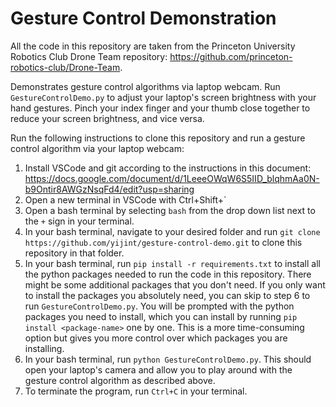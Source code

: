 # Gesture Control Demonstration
All the code in this repository are taken from the Princeton University Robotics Club Drone Team repository: https://github.com/princeton-robotics-club/Drone-Team.

Demonstrates gesture control algorithms via laptop webcam. Run `GestureControlDemo.py` to adjust your laptop's screen brightness with your hand gestures. Pinch your index finger and your thumb close together to reduce your screen brightness, and vice versa. 

Run the following instructions to clone this repository and run a gesture control algorithm via your laptop webcam:
1. Install VSCode and git according to the instructions in this document: https://docs.google.com/document/d/1LeeeOWqW6S5IID_blqhmAa0N-b9Ontir8AWGzNsqFd4/edit?usp=sharing 
2. Open a new terminal in VSCode with Ctrl+Shift+`
3. Open a bash terminal by selecting `bash` from the drop down list next to the `+` sign in your terminal. 
4. In your bash terminal, navigate to your desired folder and run `git clone https://github.com/yijint/gesture-control-demo.git` to clone this repository in that folder. 
5. In your bash terminal, run `pip install -r requirements.txt` to install all the python packages needed to run the code in this repository. There might be some additional packages that you don't need. If you only want to install the packages you absolutely need, you can skip to step 6 to run `GestureControlDemo.py`. You will be prompted with the python packages you need to install, which you can install by running `pip install <package-name>` one by one. This is a more time-consuming option but gives you more control over which packages you are installing. 
6. In your bash terminal, run `python GestureControlDemo.py`. This should open your laptop's camera and allow you to play around with the gesture control algorithm as described above. 
7. To terminate the program, run `Ctrl+C` in your terminal.  
